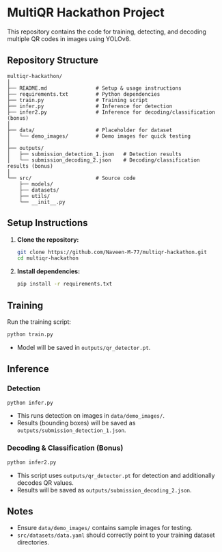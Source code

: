 # MultiQR Hackathon Project

This repository contains the code for training, detecting, and decoding multiple QR codes in images using YOLOv8.

## Repository Structure

```
multiqr-hackathon/
│
├── README.md                # Setup & usage instructions
├── requirements.txt         # Python dependencies
├── train.py                 # Training script
├── infer.py                 # Inference for detection
├── infer2.py                # Inference for decoding/classification (bonus)
│
├── data/                    # Placeholder for dataset
│   └── demo_images/         # Demo images for quick testing
│
├── outputs/                 
│   ├── submission_detection_1.json   # Detection results
│   └── submission_decoding_2.json    # Decoding/classification results (bonus)
│
└── src/                     # Source code
    ├── models/
    ├── datasets/
    ├── utils/
    └── __init__.py
```

## Setup Instructions

1. **Clone the repository:**

   ```bash
   git clone https://github.com/Naveen-M-77/multiqr-hackathon.git
   cd multiqr-hackathon
   ```

2. **Install dependencies:**

   ```bash
   pip install -r requirements.txt
   ```

## Training

Run the training script:

```bash
python train.py
```

* Model will be saved in `outputs/qr_detector.pt`.

## Inference

### Detection

```bash
python infer.py
```

* This runs detection on images in `data/demo_images/`.
* Results (bounding boxes) will be saved as `outputs/submission_detection_1.json`.

### Decoding & Classification (Bonus)

```bash
python infer2.py
```

* This script uses `outputs/qr_detector.pt` for detection and additionally decodes QR values.
* Results will be saved as `outputs/submission_decoding_2.json`.

## Notes

* Ensure `data/demo_images/` contains sample images for testing.
* `src/datasets/data.yaml` should correctly point to your training dataset directories.
